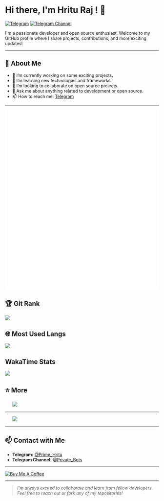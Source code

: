 # Hi there, I'm Hritu Raj ! 👋

[![Telegram](https://img.shields.io/badge/Telegram-Prime%20Hritu-red?logo=telegram)](https://t.me/Prime_Hritu) 
[![Telegram Channel](https://img.shields.io/badge/Channel-Private%20Bots-blue?logo=telegram)](https://t.me/Private_Bots)

I'm a passionate developer and open source enthusiast. Welcome to my GitHub profile where I share projects, contributions, and more exciting updates!

---

## 🚀 About Me

- 🔭 I’m currently working on some exciting projects.
- 🌱 I’m learning new technologies and frameworks.
- 👯 I’m looking to collaborate on open source projects.
- 💬 Ask me about anything related to development or open source.
- 📫 How to reach me: [Telegram](https://t.me/Prime_Hritu)

---

[![Metrics](./github-metrics.svg)](https://github.com/Prime-Hritu)

## 🏆 Git Rank

<picture>
  <source
    srcset="https://github-readme-stats.vercel.app/api?username=Prime-Hritu&show_icons=true&theme=onedark&card_width=330"
    media="(prefers-color-scheme: dark)"
  />
  <source
    srcset="https://github-readme-stats.vercel.app/api?username=Prime-Hritu&show_icons=true&card_width=330"
    media="(prefers-color-scheme: light), (prefers-color-scheme: no-preference)"
  />
  <img src="https://github-readme-stats.vercel.app/api?username=Prime-Hritu&show_icons=true&card_width=330" />
</picture>

## 🌐 Most Used Langs

<picture>
  <source
    srcset="https://github-readme-stats.vercel.app/api/top-langs/?username=Prime-Hritu&layout=donut&theme=onedark&card_width=200"
    media="(prefers-color-scheme: dark)"
  />
  <source
    srcset="https://github-readme-stats.vercel.app/api/top-langs/?username=Prime-Hritu&layout=donut&card_width=200"
    media="(prefers-color-scheme: light), (prefers-color-scheme: no-preference)"
  />
  <img src="https://github-readme-stats.vercel.app/api/top-langs/?username=Prime-Hritu&layout=donut&card_width=200" />
</picture>

## WakaTime Stats

<picture>
  <source
    srcset="https://github-readme-stats.vercel.app/api/wakatime?username=Prime_Hritu&theme=onedark"
    media="(prefers-color-scheme: dark)"
  />
  <source
    srcset="https://github-readme-stats.vercel.app/api/wakatime?username=Prime_Hritu"
    media="(prefers-color-scheme: light), (prefers-color-scheme: no-preference)"
  />
  <img src="https://github-readme-stats.vercel.app/api/wakatime?username=Prime_Hritu" />
</picture>


## ⭐ More

<div>
  ‎ ‎ ‎ ‎ ‎‎‎ ‎‎<picture>
    <source
      srcset="https://skillicons.dev/icons?i=html%2Cjs%2Cpython%2Ccss%2Cvscode%2Cnodejs%2Cmongodb%2Cbash%2Cphp%2Clinux&theme=dark&perline=5"
      media="(prefers-color-scheme: dark)"
    />
    <source
      srcset="https://skillicons.dev/icons?i=html%2Cjs%2Cpython%2Ccss%2Cvscode%2Cnodejs%2Cmongodb%2Cbash%2Cphp%2Clinux&theme=light&perline=5"
      media="(prefers-color-scheme: light), (prefers-color-scheme: no-preference)"
    />
    <img src="https://skillicons.dev/icons?i=html%2Cjs%2Cpython%2Ccss%2Cvscode%2Cnodejs%2Cmongodb%2Cbash%2Cphp%2Clinux&theme=light&perline=5" />
  </picture>
</div>

---

‎ ‎ ‎‎‎ ‎ ‎ ‎‎‎ <picture>
    <source
      srcset="https://streak-stats.demolab.com?user=Prime-Hritu&theme=onedark&hide_total_contributions=true"
      media="(prefers-color-scheme: dark)"
    />
    <source
      srcset="https://streak-stats.demolab.com?user=Prime-Hritu&hide_total_contributions=true"
      media="(prefers-color-scheme: light), (prefers-color-scheme: no-preference)"
    />
    <img src="https://streak-stats.demolab.com?user=Prime-Hritu&hide_total_contributions=true" />
  </picture>

---

## 📫 Contact with Me

- **Telegram:** [@Prime_Hritu](https://t.me/Prime_Hritu)
- **Telegram Channel:** [@Private_Bots](https://t.me/Private_Bots)

---

<a href="https://www.buymeacoffee.com/hritu" target="_blank">
  <img src="https://cdn.buymeacoffee.com/buttons/v2/default-yellow.png" alt="Buy Me A Coffee" style="height: 60px !important;width: 217px !important;">
</a>

---

> *I'm always excited to collaborate and learn from fellow developers. Feel free to reach out or fork any of my repositories!*

